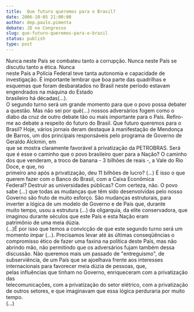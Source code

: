 ```yaml
---
title:  Que futuro queremos para o Brasil?
date: 2006-10-05 21:00:00
author: dep.paulo.pimenta
debate: JD no Congresso
slug: que-futuro-queremos-para-o-brasil
status: publish 
type: post
---
```


Nunca neste País se combateu tanto a corrupção. Nunca neste País se discutiu tanto a ética. Nunca  
neste País a Polícia Federal teve tanta autonomia e capacidade de investigação. É importante lembrar que boa parte das quadrilhas e esquemas que foram desbaratados no Brasil neste período estavam engendrados na máquina do Estado  
brasileiro há décadas(...).  
O segundo turno será um grande momento para que o povo possa debater a questão. Mas não sei por quê(...) nossos adversários fogem como o  
diabo da cruz de outro debate tão ou mais importante para o País. Refiro-me ao debate a respeito do futuro do Brasil. Que futuro queremos para o Brasil? Hoje, vários jornais deram destaque à manifestação de Mendonça de Barros, um dos principais responsáveis pelo programa de Governo de Geraldo Alckmin, em  
que se mostra claramente favorável à privatização da PETROBRAS. Será que é esse o caminho que o povo brasileiro quer para a Nação? O caminho dos que venderam, a troco de banana - 3 bilhões de reais -, a Vale do Rio Doce, e que, no  
primeiro ano após a privatização, deu 11 bilhões de lucro? (...) É isso o que querem fazer com o Banco do Brasil, com a Caixa Econômica  
Federal? Destruir as universidades públicas? Com certeza, não. O povo sabe (...) que todas as mudanças que têm sido desenvolvidas pelo nosso Governo são fruto de muito esforço. São mudanças estruturais, para inverter a lógica de um modelo de Governo e de País que, durante  
muito tempo, usou a estrutura (...) da oligarquia, da elite conservadora, que imaginou durante séculos que este País e esta Nação eram  
patrimônio de uma meia dúzia.  
(...)É por isso que temos a convicção de que este segundo turno será um momento ímpar (...). Precisamos levar até às últimas conseqüências o  
compromisso ético de fazer uma faxina na política deste País, mas não abrindo mão, não permitindo que os adversários fujam também dessa discussão. Não queremos mais um passado de "entreguismo", de subserviência, de um País que se ajoelhava frente aos interesses internacionais para favorecer meia dúzia de pessoas, que,  
pelas influências que tinham no Governo, enriqueceram com a privatização das  
telecomunicações, com a privatização do setor elétrico, com a privatização de outros setores, e que imaginavam que essa lógica perduraria por muito tempo.  
(...)  



